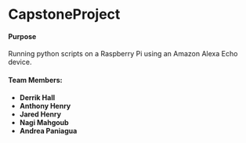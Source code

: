 # CapstoneProject
<h4>Purpose</h4>
<p>Running python scripts on a Raspberry Pi using an Amazon Alexa Echo device.</p>
<h4><strong>Team Members:<strong></h4>
<ul>
  <li>Derrik Hall</li>
  <li>Anthony Henry</li>
  <li>Jared Henry</li>
  <li>Nagi Mahgoub</li>
  <li>Andrea Paniagua</li>
</ul>
